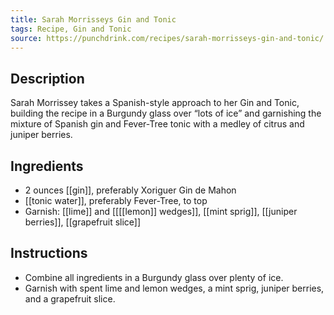 ```yaml
---
title: Sarah Morrisseys Gin and Tonic
tags: Recipe, Gin and Tonic
source: https://punchdrink.com/recipes/sarah-morrisseys-gin-and-tonic/
---
```

## Description
Sarah Morrissey takes a Spanish-style approach to her Gin and Tonic, building the recipe in a Burgundy glass over “lots of ice” and garnishing the mixture of Spanish gin and Fever-Tree tonic with a medley of citrus and juniper berries.
## Ingredients
- 2 ounces [[gin]], preferably Xoriguer Gin de Mahon
- [[tonic water]], preferably Fever-Tree, to top
- Garnish: [[lime]] and [[[[lemon]] wedges]], [[mint sprig]], [[juniper berries]], [[grapefruit slice]]
## Instructions
- Combine all ingredients in a Burgundy glass over plenty of ice.
- Garnish with spent lime and lemon wedges, a mint sprig, juniper berries, and a grapefruit slice.

